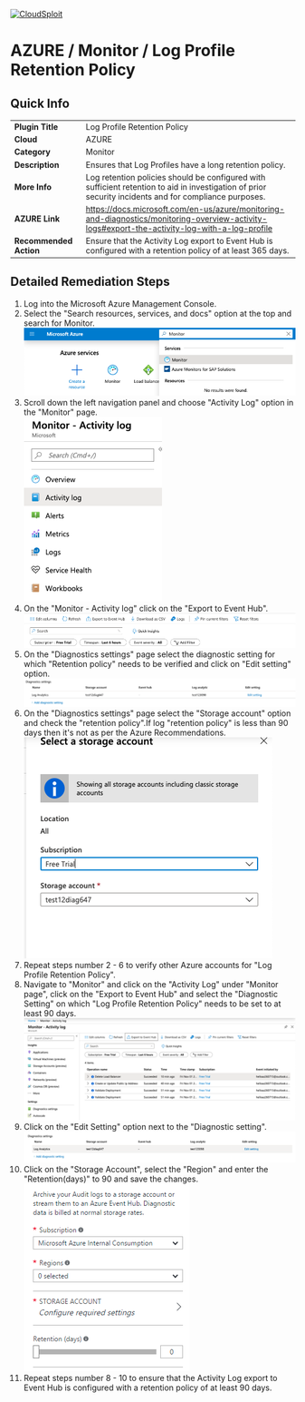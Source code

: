 [![CloudSploit](https://cloudsploit.com/img/logo-new-big-text-100.png "CloudSploit")](https://cloudsploit.com)

# AZURE / Monitor / Log Profile Retention Policy

## Quick Info

| | |
|-|-|
| **Plugin Title** | Log Profile Retention Policy |
| **Cloud** | AZURE |
| **Category** | Monitor |
| **Description** | Ensures that Log Profiles have a long retention policy. |
| **More Info** | Log retention policies should be configured with sufficient retention to aid in investigation of prior security incidents and for compliance purposes. |
| **AZURE Link** | https://docs.microsoft.com/en-us/azure/monitoring-and-diagnostics/monitoring-overview-activity-logs#export-the-activity-log-with-a-log-profile |
| **Recommended Action** | Ensure that the Activity Log export to Event Hub is configured with a retention policy of at least 365 days. |

## Detailed Remediation Steps

1. Log into the Microsoft Azure Management Console.
2. Select the "Search resources, services, and docs" option at the top and search for Monitor. </br> <img src="/resources/azure/monitor/log-profile-retention-policy/step2.png"/>
3. Scroll down the left navigation panel and choose "Activity Log" option in the "Monitor" page.</br> <img src="/resources/azure/monitor/log-profile-retention-policy/step3.png"/>
4. On the "Monitor - Activity log" click on the "Export to Event Hub".</br> <img src="/resources/azure/monitor/log-profile-retention-policy/step4.png"/>
5. On the "Diagnostics settings" page select the diagnostic setting for which "Retention policy" needs to be verified and click on "Edit setting" option.</br> <img src="/resources/azure/monitor/log-profile-retention-policy/step5.png"/>
6. On the "Diagnostics settings" page select the "Storage account" option and check the "retention policy".If log "retention policy" is less than 90 days then it's not as per the Azure Recommendations.</br> <img src="/resources/azure/monitor/log-profile-retention-policy/step6.png"/>
7. Repeat steps number 2 - 6 to verify other Azure accounts for "Log Profile Retention Policy".</br>
8. Navigate to "Monitor" and click on the "Activity Log" under "Monitor page", click on the "Export to Event Hub" and select the "Diagnostic Setting" on which "Log Profile Retention Policy" needs to be set to at least 90 days.</br> <img src="/resources/azure/monitor/log-profile-retention-policy/step8.png"/>
9. Click on the "Edit Setting" option next to the "Diagnostic setting".</br> <img src="/resources/azure/monitor/log-profile-retention-policy/step9.png"/>
10. Click on the "Storage Account", select the "Region" and enter the "Retention(days)" to 90 and save the changes.</br> <img src="/resources/azure/monitor/log-profile-retention-policy/step10.png"/>
11. Repeat steps number 8 - 10 to ensure that the Activity Log export to Event Hub is configured with a retention policy of at least 90 days. </br>
